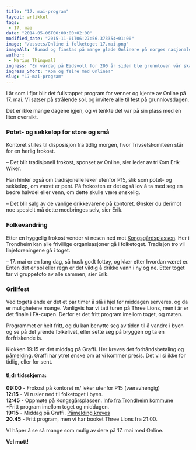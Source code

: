 ```yaml
---
title: "17. mai-program"
layout: artikkel 
tags: 
 - 17. mai
date: "2014-05-06T00:00:00+02:00"
modified_date: "2015-11-01T06:27:56.373354+01:00"
image: "/assets/Online i folketoget 17.mai.png"
imageAlt: "Bunad og finstas på mange glade Onlinere på norges nasjonaldag, 17 mai."
author:
 - Marius Thingwall
ingress: "En vårdag på Eidsvoll for 200 år siden ble grunnloven vår skapt.  Vi i Online tenker å feire dette med brask og bram."
ingress_Short: "Kom og feire med Online!"
slug: "17-mai-program"
---
```

I år som i fjor blir det fullstappet program for venner og kjente av Online på 17. mai.  Vi satser på strålende sol, og invitere alle til fest på grunnlovsdagen.  

Det er ikke mange dagene igjen, og vi tenkte det var på sin plass med en liten oversikt.  

### Potet- og sekkeløp for store og små

Kontoret stilles til disposisjon fra tidlig morgen, hvor Trivselskomiteen står for en herlig frokost.  

– Det blir tradisjonell frokost, sponset av Online, sier leder av triKom Erik Wiker.  

Han hinter også om tradisjonelle leker utenfor P15, slik som potet- og sekkeløp, om været er pent.  På frokosten er det også lov å ta med seg en bedre halvdel eller venn, om dette skulle være ønskelig.  

– Det blir salg av de vanlige drikkevarene på kontoret. Ønsker du derimot noe spesielt må dette medbringes selv, sier Erik.

### Folkevandring

Etter en hyggelig frokost vender vi nesen ned mot [Kongsgårdsplassen](https://www.google.no/maps/place/Kongsg%C3%A5rdsgata/@63.4264973,10.3948358,17z/data=!3m1!4b1!4m2!3m1!1s0x466d3190912703bd:0x9eab2f9804ddb9b3).  Her i Trondheim kan alle frivillige organisasjoner gå i folketoget.  Tradisjon tro vil linjeforeningene gå i toget.  

– 17. mai er en lang dag, så husk godt fottøy, og klær etter hvordan været er.  Enten det er sol eller regn er det viktig å drikke vann i ny og ne.  Etter toget tar vi gruppefoto av alle sammen, sier Erik.

### Grillfest 

Ved togets ende er det et par timer å slå i hjel før middagen serveres, og da er mulighetene mange.  Vanligvis har vi tatt turen på Three Lions, men i år er det finale i FA-cupen.  Derfor er det fritt program imellom toget, og maten. 

Programmet er helt fritt, og du kan benytte seg av tiden til å vandre i byen og se på det yrende folkelivet, eller sette seg på bryggen og ta en forfriskende is.

Klokken 19:15 er det middag på Graffi.  Her kreves det forhåndsbetaling og [påmelding](https://online.ntnu.no/events/63/17-mai-middag/).  Graffi har ytret ønske om at vi kommer presis.  Det vil si ikke for tidlig, eller for sent.  


#### tl;dr tidsskjema: 
**09:00** - Frokost på kontoret m/ leker utenfor P15 (væravhengig)  
**12:15** - Vi rusler ned til folketoget i byen.  
**12:45** - Oppmøte på Kongsgårsplassen. [Info fra Trondheim kommune](http://www.trondheim.no/17_mai_2014/)  
*Fritt program imellom toget og middagen.   
**19:15** - Middag på Graffi.  [Påmelding kreves](https://online.ntnu.no/events/63/17-mai-middag/)  
**20.45** - Fritt program, men vi har booket Three Lions fra 21.00.

VI håper å se så mange som mulig av dere på 17. mai med Online. 

**Vel møtt!**